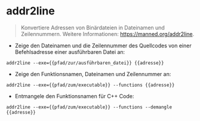 # addr2line

> Konvertiere Adressen von Binärdateien in Dateinamen und Zeilennummern.
> Weitere Informationen: <https://manned.org/addr2line>.

- Zeige den Dateinamen und die Zeilennummer des Quellcodes von einer Befehlsadresse einer ausführbaren Datei an:

`addr2line --exe={{pfad/zur/ausführbaren_datei}} {{adresse}}`

- Zeige den Funktionsnamen, Dateinamen und Zeilennummer an:

`addr2line --exe={{pfad/zum/executable}} --functions {{adresse}}`

- Entmangele den Funktionsnamen für C++ Code:

`addr2line --exe={{pfad/zum/executable}} --functions --demangle {{adresse}}`
